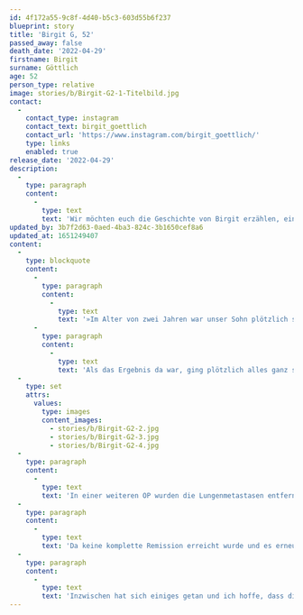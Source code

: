 ```yaml
---
id: 4f172a55-9c8f-4d40-b5c3-603d55b6f237
blueprint: story
title: 'Birgit G, 52'
passed_away: false
death_date: '2022-04-29'
firstname: Birgit
surname: Göttlich
age: 52
person_type: relative
image: stories/b/Birgit-G2-1-Titelbild.jpg
contact:
  -
    contact_type: instagram
    contact_text: birgit_goettlich
    contact_url: 'https://www.instagram.com/birgit_goettlich/'
    type: links
    enabled: true
release_date: '2022-04-29'
description:
  -
    type: paragraph
    content:
      -
        type: text
        text: 'Wir möchten euch die Geschichte von Birgit erzählen, eine Geschichte aus der Sicht einer Mutter, dessen Sohn an Krebs erkrankte. Birgit musste in ihrem Leben schon einiges erleben, denn sie selbst erkrankte mit 36 an Brustkrebs. Heute setzt sie sich dafür ein, darauf aufmerksam zu machen, dass Krebs kein Alter kennt. Für sich und für ihren Sohn.'
updated_by: 3b7f2d63-0aed-4ba3-824c-3b1650cef8a6
updated_at: 1651249407
content:
  -
    type: blockquote
    content:
      -
        type: paragraph
        content:
          -
            type: text
            text: '»Im Alter von zwei Jahren war unser Sohn plötzlich ständig krank. Mehrmals wöchentlich waren wir beim Arzt, um gesagt zu bekommen, dass es völlig normal sei, wenn ein Kind in diesem Alter häufig Infekte hat. Wir wurden nicht ernst genommen und immer wieder mit Fiebermedikamenten und Antibiotika nach Hause geschickt. Marcelle hatte ständig Schmerzen, wollte nicht mehr essen, nicht mehr spielen und war nur noch müde. Als es ihm immer schlechter ging, bestand ich schließlich auf ein Blutbild.'
      -
        type: paragraph
        content:
          -
            type: text
            text: 'Als das Ergebnis da war, ging plötzlich alles ganz schnell. Man schickte uns sofort ins Krankenhaus, wo er endlich komplett auf den Kopf gestellt wurde. Man vermutete das Pfeiffersche Drüsenfieber und es wurde ein Ultraschall gemacht. Dabei fand man eine ›blumenkohlartige‹ Wucherung an der Niere, die dort nicht hingehörte. Nur drei Tage später fanden wir uns auf der Kinderonkologie wieder. Diagnose: Wilmstumor Stadium IV mit Lungen- und Lymphknotenmetastasen. Es folgte eine präoperative Chemotherapie und die Resektion (Entfernung) des Primärtumors. Gleichzeitig bekam er seinen Venenverweilkatheter (Broviac), ein kleiner Katheter, der für die Zuführung von Medikamenten oder Infusionen verwendet wird.'
  -
    type: set
    attrs:
      values:
        type: images
        content_images:
          - stories/b/Birgit-G2-2.jpg
          - stories/b/Birgit-G2-3.jpg
          - stories/b/Birgit-G2-4.jpg
  -
    type: paragraph
    content:
      -
        type: text
        text: 'In einer weiteren OP wurden die Lungenmetastasen entfernt. Anschließend folgte eine postoperative Chemotherapie mit gleichzeitiger Strahlentherapie der Tumorregion und beider Lungen mit täglicher Sedierung. Leider ergab die histologische Untersuchung einen bösartigen Rhabdoidtumor, ein aggressives Weichteilsarkom. Aufgrund dessen plante man eine Stammzelltransplantation. Seine vierjährige Schwester war bereits als Spenderin vorgesehen.'
  -
    type: paragraph
    content:
      -
        type: text
        text: 'Da keine komplette Remission erreicht wurde und es erneut zu Metastasen kam, verzichtete man dann auf die Transplantation. Wir mussten uns langsam mit dem Gedanken vertraut machen, dass unser Sohn nicht überleben wird. Es folgte eine palliative Chemotherapie und uns blieben noch drei gemeinsame Monate, bis Marcelle am 03. März 2001 zu den Engeln reiste. Wir verbrachten fast ein Jahr in der Klinik, während sich der Papa um Tochter, Job und Haushalt kümmerte.'
  -
    type: paragraph
    content:
      -
        type: text
        text: 'Inzwischen hat sich einiges getan und ich hoffe, dass die Kinderkrebsforschung in Zukunft noch weiter vorankommt. Betroffene Eltern sollten sich nicht abwimmeln lassen, denn Krebs kennt kein Alter.«'
---
```

